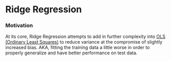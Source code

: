 # Ridge Regression

### Motivation

At its core, Ridge Regression attempts to add in further complexity into [OLS \(Ordinary Least Squares\)](../../engineering/least-squares.md) to reduce variance at the compromise of slightly increased bias. AKA, fitting the training data a little worse in order to properly generalize and have better performance on test data. 

